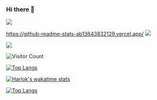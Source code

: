 ### Hi there 👋

<!--
**ab13643832129/ab13643832129** is a ✨ _special_ ✨ repository because its `README.md` (this file) appears on your GitHub profile.

Here are some ideas to get you started:

- 🔭 I’m currently working on ...
- 🌱 I’m currently learning ...
- 👯 I’m looking to collaborate on ...
- 🤔 I’m looking for help with ...
- 💬 Ask me about ...
- 📫 How to reach me: ...
- 😄 Pronouns: ...
- ⚡ Fun fact: ...
-->



<!--
下面是统计面板

-->

![](https://github-readme-stats.vercel.app/api?username=ab13643832129&show_icons=true&theme=tokyonight)


https://github-readme-stats-ab13643832129.vercel.app/
![](https://github-readme-stats-ab13643832129.vercel.app/api?username=ab13643832129&show_icons=true&theme=tokyonight)


![](https://github-readme-stats-bice-iota.vercel.app/api?username=ab13643832129&show_icons=true&theme=tokyonight)

![Visitor Count](https://profile-counter.glitch.me/ab13643832129/count.svg)

[![Top Langs](https://github-readme-stats.vercel.app/api/top-langs/?username=ab13643832129&layout=compact)](https://github.com/ab13643832129/github-readme-stats)

[![Harlok's wakatime stats](https://github-readme-stats.vercel.app/api/wakatime?username=317443454@qq.com)](https://github.com/anuraghazra/github-readme-stats)


[![Top Langs](https://github-readme-stats.vercel.app/api/top-langs/?username=ab13643832129)](https://github.com/anuraghazra/github-readme-stats)
